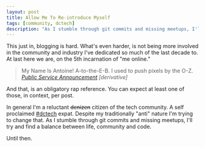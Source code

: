 ```yaml
---
layout: post
title: Allow Me To Re-introduce Myself
tags: [community, dctech]
description: "As I stumble through git commits and missing meetups, I'll try and find a balance between life, community and code."
---
```


This just in, blogging is hard. What's even harder, is not being more involved in the community and industry I've dedicated so much of the last decade to. At last here we are, on the 5th incarnation of "me online."

> My Name Is Antoine!
> A-to-the-E-B. I used to push pixels by the O-Z.
<cite>[Public Service Announcement](http://rapgenius.com/Jay-z-public-service-announcement-lyrics#note-25179) [derivative]</cite>

And that, is an obligatory rap reference. You can expect at least one of those, in context, per post.

In general I'm a reluctant <strike>denizen</strike> citizen of the tech community. A self proclaimed [#dctech](https://twitter.com/search?q=%23dctech) expat. Despite my traditionally "anti" nature I'm trying to change that. As I stumble through git commits and missing meetups, I'll try and find a balance between life, community and code.

Until then.
